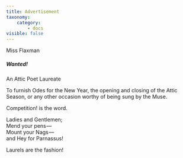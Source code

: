 ```yaml
---
title: Advertisement
taxonomy:
    category:
        - docs
visible: false
---
```


<div class="author">Miss Flaxman</div>

<div class="center" markdown="1">

##### Wanted!  

An Attic Poet Laureate  

To furnish Odes for the New Year, the opening and closing of the Attic Season, or any other occasion worthy of being sung by the Muse.  

Competition! is the word.  

Ladies and Gentlemen;  
Mend your pens —   
Mount your Nags —   
and Hey for Parnassus!

Laurels are the fashion!

</div>